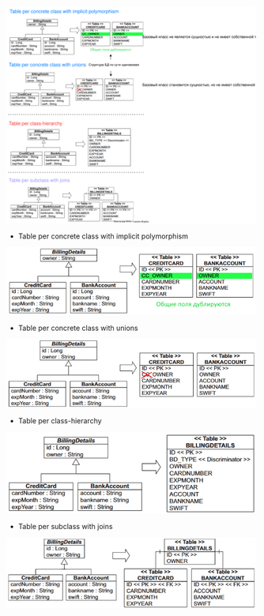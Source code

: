 



![strategy-comparision.drawio](img/strategy-comparision.drawio.svg)

* Table per concrete class with implicit polymorphism

<img src="img/table-per-class.png" alt="image-20231109100835065" style="zoom:80%;" />

* Table per concrete class with unions

<img src="img/table-per-class-with-unions.png" alt="table-per-class-with-unions" style="zoom:80%;" />

* Table per class-hierarchy

<img src="img/table-per-class_hierarchy.png" alt="image-20231109123055018" style="zoom:80%;" />

* Table per subclass with joins

<img src="img/table-per-subclass-with-joins.png" alt="image-20231110102634238" style="zoom:80%;" />